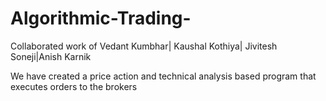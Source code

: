 # Algorithmic-Trading-
Collaborated work of Vedant Kumbhar| Kaushal Kothiya| Jivitesh Soneji|Anish Karnik

We have created a price action and technical analysis based program that executes orders to the brokers 

